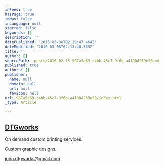 ```yaml
---
inFeed: true
hasPage: true
inNav: false
inLanguage: null
starred: false
keywords: []
description: ''
datePublished: '2016-03-08T02:19:47.464Z'
dateModified: '2016-03-08T02:13:48.369Z'
title: ''
author: []
sourcePath: _posts/2016-02-15-967a5a69-c4bb-45c7-9f6b-a4f904259e50.md
published: true
authors: []
publisher:
  name: null
  domain: null
  url: null
  favicon: null
url: 967a5a69-c4bb-45c7-9f6b-a4f904259e50/index.html
_type: Article

---
```

## [DTGworks][0]

On demand custom printing services.

Custom graphic designs.

john.dtgworks@gmail.com

[0]: null